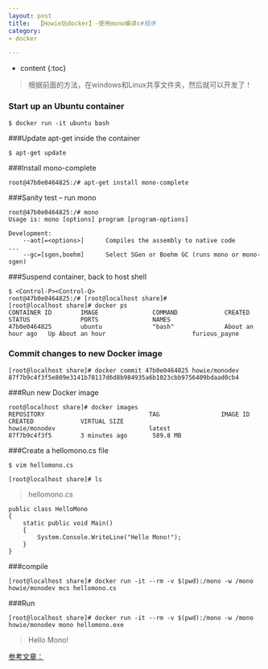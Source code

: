 ```yaml
---
layout: post
title:  【Howie玩docker】-使用mono编译c#程序
category: 
- docker  

---
```


* content
{:toc}

>根据前面的方法，在windows和Linux共享文件夹，然后就可以开发了！

### Start up an Ubuntu container


	$ docker run -it ubuntu bash


###Update apt-get inside the container



	$ apt-get update


###Install mono-complete


	root@47b0e0464825:/# apt-get install mono-complete


###Sanity test – run mono


	root@47b0e0464825:/# mono
	Usage is: mono [options] program [program-options]

	Development:
	    --aot[=<options>]      Compiles the assembly to native code
	...
	    --gc=[sgen,boehm]      Select SGen or Boehm GC (runs mono or mono-sgen)




###Suspend container, back to host shell


	$ <Control-P><Control-Q>
	root@47b0e0464825:/# [root@localhost share]#
	[root@localhost share]# docker ps
	CONTAINER ID        IMAGE               COMMAND             CREATED             STATUS              PORTS               NAMES
	47b0e0464825        ubuntu              "bash"              About an hour ago   Up About an hour                        furious_payne


### Commit changes to new Docker image


	[root@localhost share]# docker commit 47b0e0464825 howie/monodev
	87f7b9c4f3f5e809e3141b78117d6d8b984935a6b1023cbb9756409bdaad0cb4


###Run new Docker image


	root@localhost share]# docker images
	REPOSITORY                             TAG                 IMAGE ID            CREATED             VIRTUAL SIZE
	howie/monodev                          latest              87f7b9c4f3f5        3 minutes ago       589.8 MB


###Create a hellomono.cs file


`$ vim hellomono.cs`

	[root@localhost share]# ls
	
> hellomono.cs  
	
	public class HelloMono
	{
	    static public void Main()
	    {
	        System.Console.WriteLine("Hello Mono!");
	    }
	}

###compile


	[root@localhost share]# docker run -it --rm -v $(pwd):/mono -w /mono howie/monodev mcs hellomono.cs
 
###Run


	[root@localhost share]# docker run -it --rm -v $(pwd):/mono -w /mono howie/monodev mono hellomono.exe
	
>Hello Mono!


[参考文章：](http://dotnetliberty.com/index.php/2015/10/04/mono-and-c-sharp-on-docker-hello-world-in-15-steps/?_tmc=JnJW_22cvahemGz-VrPpV-o6AeShsAY4R6CsqV6i5V4&mkt_tok=3RkMMJWWfF9wsRonuqTMZKXonjHpfsX57uQtXa%2BzlMI%2F0ER3fOvrPUfGjI4ASsBiI%2BSLDwEYGJlv6SgFQ7LMMaZq1rgMXBk%3D)
